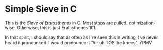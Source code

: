 # Simple Sieve in C

This is the *Sieve of Eratosthenes* in C.  Most stops are pulled, optimization-wise.  Otherwise, this is just Eratosthenes 101.

In that spirit, I should say that as often as I've seen this in writing, I've never heard it pronounced.  I would pronounce it "Air uh TOS the knees".  YPMV
